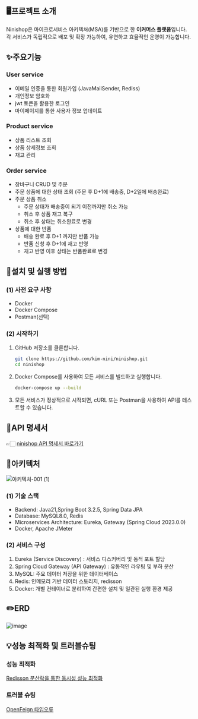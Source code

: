 ## 🖥️프로젝트 소개
Ninishop은 마이크로서비스 아키텍처(MSA)를 기반으로 한 **이커머스 플랫폼**입니다. <br>
각 서비스가 독립적으로 배포 및 확장 가능하여, 유연하고 효율적인 운영이 가능합니다.

## ✨주요기능
### User service
- 이메일 인증을 통한 회원가입 (JavaMailSender, Rediss)
- 개인정보 암호화
- jwt 토큰을 활용한 로그인
- 마이페이지를 통한 사용자 정보 업데이트

### Product service
- 상품 리스트 조회
- 상품 상세정보 조회
- 재고 관리

### Order service
- 장바구니 CRUD 및 주문
- 주문 상품에 대한 상태 조회 (주문 후 D+1에 배송중, D+2일에 배송완료)
- 주문 상품 취소
  - 주문 상태가 배송중이 되기 이전까지만 취소 가능
  - 취소 후 상품 재고 복구
  - 취소 후 상태는 취소완료로 변경
- 상품에 대한 반품
  - 배송 완료 후 D+1 까지만 반품 가능
  - 반품 신청 후 D+1에 재고 반영
  - 재고 반영 이후 상태는 반품완료로 변경


## 🚀설치 및 실행 방법
### (1) 사전 요구 사항
- Docker
- Docker Compose
- Postman(선택)

### (2) 시작하기
1. GitHub 저장소를 클론합니다.
   ```sh
   git clone https://github.com/kim-nini/ninishop.git
   cd ninishop
   ```
2. Docker Compose를 사용하여 모든 서비스를 빌드하고 실행합니다.
   ```sh
   docker-compose up --build
   ```
3. 모든 서비스가 정상적으로 시작되면, cURL 또는 Postman을 사용하여 API를 테스트할 수 있습니다.
  
## 📜API 명세서
 👉🏻 [ninishop API 명세서 바로가기](https://documenter.getpostman.com/view/34469315/2sA3QwcAMo "ninishop API 명세서")

## 📐아키텍처
![아키텍처-001 (1)](https://github.com/kim-nini/ninishop/assets/144877020/35075726-eecc-404f-be1f-f211d6270e24)
### (1) 기술 스택
- Backend: Java21,Spring Boot 3.2.5,  Spring Data JPA
- Database: MySQL8.0, Redis
- Microservices Architecture: Eureka, Gateway (Spring Cloud 2023.0.0)
- Docker, Apache JMeter
### (2) 서비스 구성
1. Eureka (Service Discovery) : 서비스 디스커버리 및 동적 포트 할당
2. Spring Cloud Gateway (API Gateway) : 유동적인 라우팅 및 부하 분산
3. MySQL: 주요 데이터 저장을 위한 데이터베이스
4. Redis: 인메모리 기반 데이터 스토리지, redisson
5. Docker: 개별 컨테이너로 분리하여 간편한 설치 및 일관된 실행 환경 제공

## ✏️ERD
![image](https://github.com/kim-nini/ninishop/assets/144877020/a77cacbf-0567-4bd9-9897-8930ae304b9b)


## 💡성능 최적화 및 트러블슈팅
### 성능 최적화
[Redisson 분산락을 통한 동시성 성능 최적화](https://velog.io/@duddjektjtro/ninishop-성능-최적화-Redisson-분산락을-통한-동시성-성능-최적화)
### 트러블 슈팅
[OpenFeign 타입오류](https://velog.io/@duddjektjtro/ninishop-%ED%8A%B8%EB%9F%AC%EB%B8%94-%EC%8A%88%ED%8C%85-OpenFeign-%ED%83%80%EC%9E%85%EC%98%A4%EB%A5%98)
